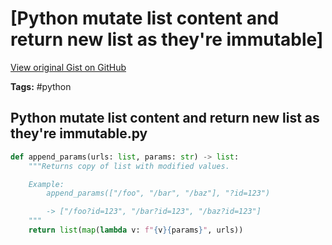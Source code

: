 # [Python mutate list content and return new list as they're immutable] 

[View original Gist on GitHub](https://gist.github.com/Integralist/70856b480ecb343b85b796d4dd2f9f32)

**Tags:** #python

## Python mutate list content and return new list as they're immutable.py

```python
def append_params(urls: list, params: str) -> list:
    """Returns copy of list with modified values.

    Example:
        append_params(["/foo", "/bar", "/baz"], "?id=123")

		-> ["/foo?id=123", "/bar?id=123", "/baz?id=123"]
    """
    return list(map(lambda v: f"{v}{params}", urls))
```

